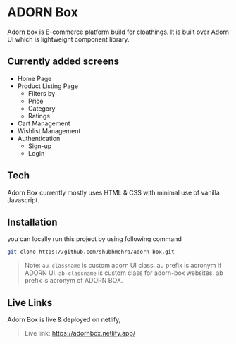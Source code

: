# ADORN Box
Adorn box is E-commerce platform build for cloathings. It is built over Adorn UI which is lightweight component library.

## Currently added screens

- Home Page
- Product Listing Page
  - Filters by
  - Price
  - Category
  - Ratings
- Cart Management
- Wishlist Management
- Authentication
  - Sign-up
  - Login

## Tech

Adorn Box currently mostly uses HTML & CSS with minimal use of vanilla Javascript.

## Installation

you can locally run this project by using following command

```sh
git clone https://github.com/shubhmehra/adorn-box.git
```

> Note: `au-classname` is custom adorn UI class. au prefix is acronym if ADORN UI.
`ab-classname` is custom class for adorn-box websites. ab prefix is acronym of ADORN BOX.

## Live Links

Adorn Box is live & deployed on netlify,


> Live link: https://adornbox.netlify.app/

